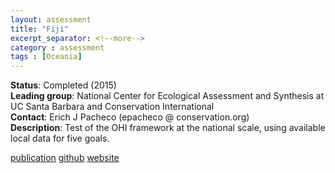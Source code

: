 ```yaml
---
layout: assessment
title: "Fiji"
excerpt_separator: <!--more-->
category : assessment
tags : [Oceania]
---
```


**Status**: Completed (2015)  
**Leading group**: National Center for Ecological Assessment and Synthesis at UC Santa Barbara and Conservation International  
**Contact**: Erich J Pacheco (epacheco @ conservation.org)  
**Description**: Test of the OHI framework at the national scale, using available local data for five goals.

[publication](/resources/publications#fiji)
<a href="https://github.com/OHI-Science/ohi-fiji/releases" target="_blank">github</a>
<a href="www.oceanhealthindex.org/ohi-plus/fiji-assessment" target="_blank">website</a>
